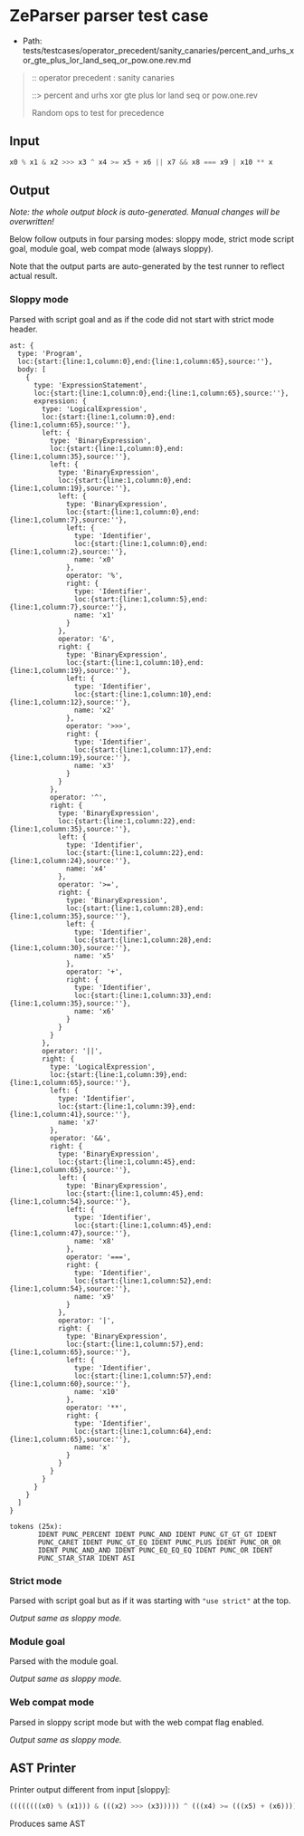 # ZeParser parser test case

- Path: tests/testcases/operator_precedent/sanity_canaries/percent_and_urhs_xor_gte_plus_lor_land_seq_or_pow.one.rev.md

> :: operator precedent : sanity canaries
>
> ::> percent and urhs xor gte plus lor land seq or pow.one.rev
>
> Random ops to test for precedence

## Input

`````js
x0 % x1 & x2 >>> x3 ^ x4 >= x5 + x6 || x7 && x8 === x9 | x10 ** x
`````

## Output

_Note: the whole output block is auto-generated. Manual changes will be overwritten!_

Below follow outputs in four parsing modes: sloppy mode, strict mode script goal, module goal, web compat mode (always sloppy).

Note that the output parts are auto-generated by the test runner to reflect actual result.

### Sloppy mode

Parsed with script goal and as if the code did not start with strict mode header.

`````
ast: {
  type: 'Program',
  loc:{start:{line:1,column:0},end:{line:1,column:65},source:''},
  body: [
    {
      type: 'ExpressionStatement',
      loc:{start:{line:1,column:0},end:{line:1,column:65},source:''},
      expression: {
        type: 'LogicalExpression',
        loc:{start:{line:1,column:0},end:{line:1,column:65},source:''},
        left: {
          type: 'BinaryExpression',
          loc:{start:{line:1,column:0},end:{line:1,column:35},source:''},
          left: {
            type: 'BinaryExpression',
            loc:{start:{line:1,column:0},end:{line:1,column:19},source:''},
            left: {
              type: 'BinaryExpression',
              loc:{start:{line:1,column:0},end:{line:1,column:7},source:''},
              left: {
                type: 'Identifier',
                loc:{start:{line:1,column:0},end:{line:1,column:2},source:''},
                name: 'x0'
              },
              operator: '%',
              right: {
                type: 'Identifier',
                loc:{start:{line:1,column:5},end:{line:1,column:7},source:''},
                name: 'x1'
              }
            },
            operator: '&',
            right: {
              type: 'BinaryExpression',
              loc:{start:{line:1,column:10},end:{line:1,column:19},source:''},
              left: {
                type: 'Identifier',
                loc:{start:{line:1,column:10},end:{line:1,column:12},source:''},
                name: 'x2'
              },
              operator: '>>>',
              right: {
                type: 'Identifier',
                loc:{start:{line:1,column:17},end:{line:1,column:19},source:''},
                name: 'x3'
              }
            }
          },
          operator: '^',
          right: {
            type: 'BinaryExpression',
            loc:{start:{line:1,column:22},end:{line:1,column:35},source:''},
            left: {
              type: 'Identifier',
              loc:{start:{line:1,column:22},end:{line:1,column:24},source:''},
              name: 'x4'
            },
            operator: '>=',
            right: {
              type: 'BinaryExpression',
              loc:{start:{line:1,column:28},end:{line:1,column:35},source:''},
              left: {
                type: 'Identifier',
                loc:{start:{line:1,column:28},end:{line:1,column:30},source:''},
                name: 'x5'
              },
              operator: '+',
              right: {
                type: 'Identifier',
                loc:{start:{line:1,column:33},end:{line:1,column:35},source:''},
                name: 'x6'
              }
            }
          }
        },
        operator: '||',
        right: {
          type: 'LogicalExpression',
          loc:{start:{line:1,column:39},end:{line:1,column:65},source:''},
          left: {
            type: 'Identifier',
            loc:{start:{line:1,column:39},end:{line:1,column:41},source:''},
            name: 'x7'
          },
          operator: '&&',
          right: {
            type: 'BinaryExpression',
            loc:{start:{line:1,column:45},end:{line:1,column:65},source:''},
            left: {
              type: 'BinaryExpression',
              loc:{start:{line:1,column:45},end:{line:1,column:54},source:''},
              left: {
                type: 'Identifier',
                loc:{start:{line:1,column:45},end:{line:1,column:47},source:''},
                name: 'x8'
              },
              operator: '===',
              right: {
                type: 'Identifier',
                loc:{start:{line:1,column:52},end:{line:1,column:54},source:''},
                name: 'x9'
              }
            },
            operator: '|',
            right: {
              type: 'BinaryExpression',
              loc:{start:{line:1,column:57},end:{line:1,column:65},source:''},
              left: {
                type: 'Identifier',
                loc:{start:{line:1,column:57},end:{line:1,column:60},source:''},
                name: 'x10'
              },
              operator: '**',
              right: {
                type: 'Identifier',
                loc:{start:{line:1,column:64},end:{line:1,column:65},source:''},
                name: 'x'
              }
            }
          }
        }
      }
    }
  ]
}

tokens (25x):
       IDENT PUNC_PERCENT IDENT PUNC_AND IDENT PUNC_GT_GT_GT IDENT
       PUNC_CARET IDENT PUNC_GT_EQ IDENT PUNC_PLUS IDENT PUNC_OR_OR
       IDENT PUNC_AND_AND IDENT PUNC_EQ_EQ_EQ IDENT PUNC_OR IDENT
       PUNC_STAR_STAR IDENT ASI
`````

### Strict mode

Parsed with script goal but as if it was starting with `"use strict"` at the top.

_Output same as sloppy mode._

### Module goal

Parsed with the module goal.

_Output same as sloppy mode._

### Web compat mode

Parsed in sloppy script mode but with the web compat flag enabled.

_Output same as sloppy mode._

## AST Printer

Printer output different from input [sloppy]:

````js
((((((((x0) % (x1))) & (((x2) >>> (x3))))) ^ (((x4) >= (((x5) + (x6))))))) || (((x7) && (((((x8) === (x9))) | (((x10) ** (x))))))));
````

Produces same AST
